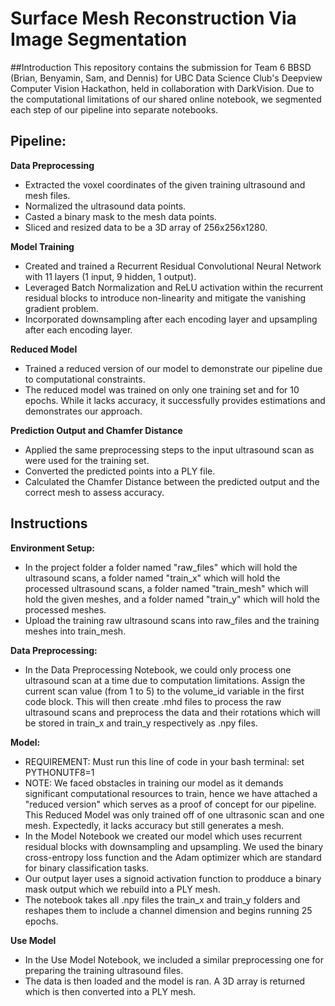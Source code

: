 # Surface Mesh Reconstruction Via Image Segmentation

##Introduction
This repository contains the submission for Team 6 BBSD (Brian, Benyamin, Sam, and Dennis) for UBC Data Science Club's Deepview Computer Vision Hackathon, held in collaboration with DarkVision. Due to the computational limitations of our shared online notebook, we segmented each step of our pipeline into separate notebooks.

## Pipeline: 
**Data Preprocessing** 
- Extracted the voxel coordinates of the given training ultrasound and mesh files.
- Normalized the ultrasound data points.
- Casted a binary mask to the mesh data points.
- Sliced and resized data to be a 3D array of 256x256x1280.
  
**Model Training**
- Created and trained a Recurrent Residual Convolutional Neural Network with 11 layers (1 input, 9 hidden, 1 output).
- Leveraged Batch Normalization and ReLU activation within the recurrent residual blocks to introduce non-linearity and mitigate the vanishing gradient problem.
- Incorporated downsampling after each encoding layer and upsampling after each encoding layer.

**Reduced Model**
- Trained a reduced version of our model to demonstrate our pipeline due to computational constraints.
- The reduced model was trained on only one training set and for 10 epochs. While it lacks accuracy, it successfully provides estimations and demonstrates our approach.
  
**Prediction Output and Chamfer Distance**
- Applied the same preprocessing steps to the input ultrasound scan as were used for the training set.
- Converted the predicted points into a PLY file.
- Calculated the Chamfer Distance between the predicted output and the correct mesh to assess accuracy.

## Instructions
**Environment Setup:** 
- In the project folder a folder named "raw_files" which will hold the ultrasound scans,  a folder named "train_x" which will hold the processed ultrasound scans, a folder named "train_mesh" which will hold the given meshes, and a folder named "train_y" which will hold the processed meshes.
- Upload the training raw ultrasound scans into raw_files and the training meshes into train_mesh.

**Data Preprocessing:**
- In the Data Preprocessing Notebook, we could only process one ultrasound scan at a time due to computation limitations. Assign the current scan value (from 1 to 5) to the volume_id variable in the first code block. This will then create .mhd files to process the raw ultrasound scans and preprocess the data and their rotations which will be stored in train_x and train_y respectively as .npy files.

**Model:**
- REQUIREMENT: Must run this line of code in your bash terminal: set PYTHONUTF8=1
- NOTE: We faced obstacles in training our model as it demands significant computational resources to train, hence we have attached a "reduced version" which serves as a proof of concept for our pipeline. This Reduced Model was only trained off of one ultrasonic scan and one mesh. Expectedly, it lacks accuracy but still generates a mesh.
- In the Model Notebook we created our model which uses recurrent residual blocks with downsampling and upsampling. We used the binary cross-entropy loss function and the Adam optimizer which are standard for binary classification tasks.
- Our output layer uses a signoid activation function to prodduce a binary mask output which we rebuild into a PLY mesh.
- The notebook takes all .npy files the train_x and train_y folders and reshapes them to include a channel dimension and begins running 25 epochs.
  
**Use Model**
- In the Use Model Notebook, we included a similar preprocessing one for preparing the training ultrasound files.
- The data is then loaded and the model is ran. A 3D array is returned which is then converted into a PLY mesh.
